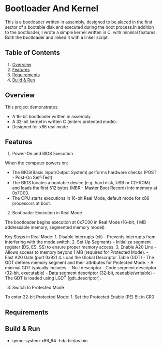# Bootloader And Kernel

This is a bootloader written in assembly, designed to be placed in the first sector of a bootable disk and executed during the boot process.In addition to the bootloader, I wrote a simple kernel written in C, with minimal features. Both the bootloader and  linked it with a linker script. 

## Table of Contents
1. [Overview](#overview)
2. [Features](#requirements)
3. [Requirements](#requirements)
4. [Build & Run](#build_&_run)

## Overview

This project demonstrates:
- A 16-bit bootloader written in assembly.
- A 32-bit kernel in written C (enters protected mode).
- Designed for x86 real mode

## Features

1. Power-On and BIOS Execution

When the computer powers on:
  - The BIOS(Basic Input/Output System) performs hardware checks (POST - Post-On Self-Test).
  - The BIOS locates a bootable device (e.g. hard disk, USB or CD-ROM) and loads the first 512 bytes (MBR - Master Boot Record) into memory at 0x7C00.
  - The CPU starts executions in 16-bit Real Mode, default mode for x86 processors at boot.

2. Bootloader Execution in Real Mode

The bootloader begins execution at 0x7C00 in Real Mode (16-bit, 1 MB addressable memory, segmented memory model).

Key Steps in Real Mode:
    1. Disable Interrupts (cli)
          - Prevents interrupts from interfering with the mode switch.
    2. Set Up Segments
          - Initialize segment register (DS, ES, SS) to ensure proper memory access.
    3. Enable A20 Line
          - Allows access to memory beyond 1 MB (required for Protected Mode).
          - Fast A20 Gate (port 0x92)
    4. Load the Global Descriptor Table (GDT)
          - The GDT defines memory segment and their attributes for Protected Mode.
          - A minimal GDT typically includes:
                - Null descriptor
                - Code segment descriptor (32-bit, executable)
                - Data segment descriptor (32-bit, readable/writable)
          - The GDT is loaded using LGDT [gdt_descriptor].

3. Switch to Protected Mode

To enter 32-bit Protected Mode:
    1. Set the Protected Enable (PE) Bit in CR0

## Requirements

## Build & Run
- qemu-system-x86_64 -hda bin/os.bin 
